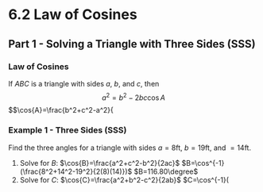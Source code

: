 # 6.2 Law of Cosines
## Part 1 - Solving a Triangle with Three Sides (SSS)

### Law of Cosines
If $ABC$ is a triangle with sides $a$, $b$, and $c$, then
$$a^2=b^2-2bc\cos{A}$$
$$\cos{A}=\frac{b^2+c^2-a^2}{

### Example 1 - Three Sides (SSS)
Find the three angles for a triangle with sides $a=8$ft, $b=19$ft, and $=14$ft.
1. Solve for $B$: $\cos{B}=\frac{a^2+c^2-b^2}{2ac}$
$B=\cos^{-1}(\frac{8^2+14^2-19^2}{2(8)(14)})$
$B=116.80\degree$
2. Solve for $C$: $\cos{C}=\frac{a^2+b^2-c^2}{2ab}$
$C=\cos^{-1}(

<!--stackedit_data:
eyJoaXN0b3J5IjpbLTM1MDEwNzg0OF19
-->